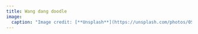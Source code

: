```yaml
---
title: Wang dang doodle
image:
  caption: "Image credit: [**Unsplash**](https://unsplash.com/photos/0Sj_CEXfzBg)"
---
```

